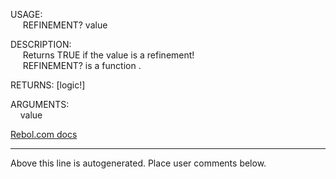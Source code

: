 USAGE:  
&nbsp;&nbsp;&nbsp;&nbsp;&nbsp;REFINEMENT?&nbsp;value&nbsp;  
  
DESCRIPTION:  
&nbsp;&nbsp;&nbsp;&nbsp;&nbsp;Returns&nbsp;TRUE&nbsp;if&nbsp;the&nbsp;value&nbsp;is&nbsp;a&nbsp;refinement!  
&nbsp;&nbsp;&nbsp;&nbsp;&nbsp;REFINEMENT?&nbsp;is&nbsp;a&nbsp;function&nbsp;.  
  
RETURNS:&nbsp;[logic!]  
  
ARGUMENTS:  
&nbsp;&nbsp;&nbsp;&nbsp;value  

[Rebol.com docs](http://www.rebol.com/r3/docs/functions/refinement-q.html)
___
Above this line is autogenerated. Place user comments below.